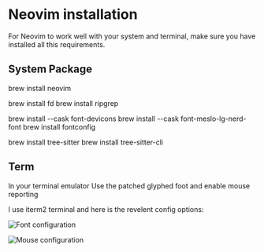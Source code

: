 # Neovim installation

For Neovim to work well with your system and terminal, make sure you have installed all this requirements.

## System Package

brew install neovim

brew install fd
brew install  ripgrep

brew install --cask font-devicons
brew install --cask font-meslo-lg-nerd-font
brew install fontconfig

brew install tree-sitter
brew install tree-sitter-cli

## Term

In your terminal emulator
Use the patched glyphed foot and enable mouse reporting

I use iterm2 terminal and here is the revelent config options:

![Font configuration](./images/iterm2_font_configuration "Font configuration")

![Mouse configuration](./images/iterm2_mouse_configuration "Mouse configuration")
